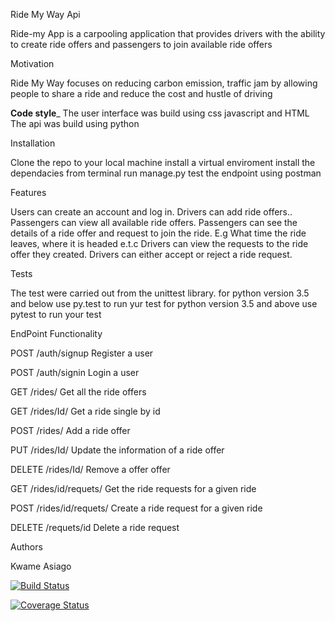 Ride My Way Api

Ride-my App is a carpooling application that provides drivers with the ability to create ride offers and passengers to join available ride offers

Motivation

Ride My Way focuses on reducing carbon emission, traffic jam by allowing people to share a ride and reduce the cost and hustle of driving

**Code style**_
The user interface was build using css javascript and HTML The api was build using python

Installation

Clone the repo to your local machine install a virtual enviroment install the dependacies from terminal run manage.py test the endpoint using postman

Features

Users can create an account and log in. Drivers can add ride offers.. Passengers can view all available ride offers. Passengers can see the details of a ride offer and request to join the ride. E.g What time the ride leaves, where it is headed e.t.c Drivers can view the requests to the ride offer they created. Drivers can either accept or reject a ride request.

Tests

The test were carried out from the unittest library. for python version 3.5 and below use py.test to run yur test for python version 3.5 and above use pytest to run your test

EndPoint	Functionality

POST /auth/signup	Register a user

POST /auth/signin	Login a user

GET /rides/	Get all the ride offers

GET /rides/Id/	Get a ride single by id

POST /rides/	Add a ride offer

PUT /rides/Id/	Update the information of a ride offer

DELETE /rides/Id/	Remove a offer offer

GET /rides/id/requets/	Get the ride requests for a given ride

POST /rides/id/requets/	Create a ride request for a given ride

DELETE /requets/id	Delete a ride request

Authors

Kwame Asiago

[![Build Status](https://travis-ci.org/SelaDanti/RideMyWay2.0.svg?branch=ft-signup-158949454)](https://travis-ci.org/SelaDanti/RideMyWay2.0)

[![Coverage Status](https://coveralls.io/repos/github/SelaDanti/RideMyWay2.0/badge.png?branch=ft-signup-158949454)](https://coveralls.io/github/SelaDanti/RideMyWay2.0?branch=ft-signup-158949454)
